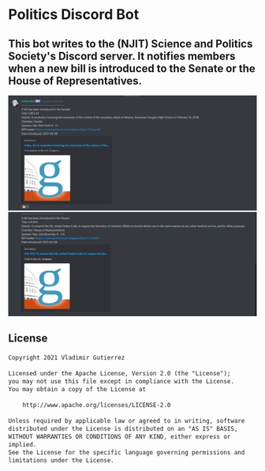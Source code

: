 # Politics Discord Bot

This bot writes to the (NJIT) Science and Politics Society's Discord server. It notifies members when a new bill is introduced to the Senate or the House of Representatives. 
---

<img src="DiscordBotScreenShotOne.png?raw=true">

<img src="DiscordBotScreenShotTwo.png?raw=true">

## License

    Copyright 2021 Vladimir Gutierrez

    Licensed under the Apache License, Version 2.0 (the "License");
    you may not use this file except in compliance with the License.
    You may obtain a copy of the License at

        http://www.apache.org/licenses/LICENSE-2.0

    Unless required by applicable law or agreed to in writing, software
    distributed under the License is distributed on an "AS IS" BASIS,
    WITHOUT WARRANTIES OR CONDITIONS OF ANY KIND, either express or implied.
    See the License for the specific language governing permissions and
    limitations under the License.
